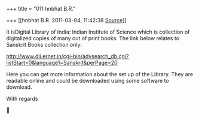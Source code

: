 +++
title = "011 hnbhat B.R."

+++
[[hnbhat B.R.	2011-08-04, 11:42:38 [Source](https://groups.google.com/g/samskrita/c/7wAzezJqqEc)]]



It isDigital Library of India: Indian Institute of Science which is collection of digitalized copies of many out of print books. The link below relates to Sanskrit Books collection only:

  

<http://www.dli.ernet.in/cgi-bin/advsearch_db.cgi?listStart=0&language1=Sanskrit&perPage=20>

  

Here you can get more information about the set up of the Library. They are readable online and could be downloaded using some software to download.

  

With regards




